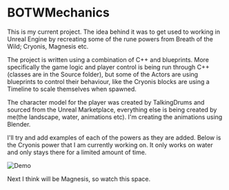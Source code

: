 # BOTWMechanics

This is my current project. The idea behind it was to get used to working in Unreal Engine by recreating some of the rune powers from Breath of the Wild; Cryonis, Magnesis etc.

The project is written using a combination of C++ and blueprints. More specifically the game logic and player control is being run through C++ (classes are in the Source folder), but some of the Actors are using blueprints to control their behaviour, like the Cryonis blocks are using a Timeline to scale themselves when spawned.

The character model for the player was created by TalkingDrums and sourced from the Unreal Marketplace, everything else is being created by me(the landscape, water, animations etc). I'm creating the animations using Blender.

I'll try and add examples of each of the powers as they are added. Below is the Cryonis power that I am currently working on. It only works on water and only stays there for a limited amount of time.
 
![Demo](Demo/BOTW_ice.gif)

Next I think will be Magnesis, so watch this space.
